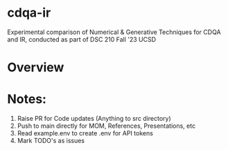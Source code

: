 # cdqa-ir
Experimental comparison of Numerical &amp; Generative Techniques for CDQA and IR, conducted as part of DSC 210 Fall '23 UCSD


# Overview


# Notes:

1. Raise PR for Code updates (Anything to src directory)
2. Push to main directly for MOM, References, Presentations, etc
3. Read example.env to create .env for API tokens
4. Mark TODO's as issues